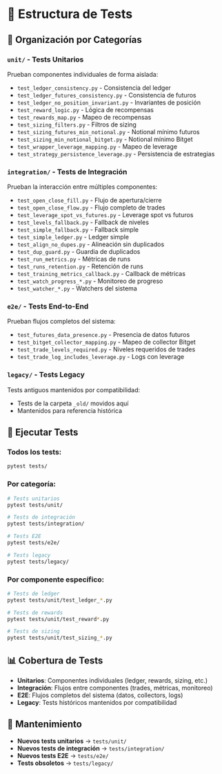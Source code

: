 # 🧪 Estructura de Tests

## 📁 **Organización por Categorías**

### **`unit/` - Tests Unitarios**
Prueban componentes individuales de forma aislada:
- `test_ledger_consistency.py` - Consistencia del ledger
- `test_ledger_futures_consistency.py` - Consistencia de futuros
- `test_ledger_no_position_invariant.py` - Invariantes de posición
- `test_reward_logic.py` - Lógica de recompensas
- `test_rewards_map.py` - Mapeo de recompensas
- `test_sizing_filters.py` - Filtros de sizing
- `test_sizing_futures_min_notional.py` - Notional mínimo futuros
- `test_sizing_min_notional_bitget.py` - Notional mínimo Bitget
- `test_wrapper_leverage_mapping.py` - Mapeo de leverage
- `test_strategy_persistence_leverage.py` - Persistencia de estrategias

### **`integration/` - Tests de Integración**
Prueban la interacción entre múltiples componentes:
- `test_open_close_fill.py` - Flujo de apertura/cierre
- `test_open_close_flow.py` - Flujo completo de trades
- `test_leverage_spot_vs_futures.py` - Leverage spot vs futuros
- `test_levels_fallback.py` - Fallback de niveles
- `test_simple_fallback.py` - Fallback simple
- `test_simple_ledger.py` - Ledger simple
- `test_align_no_dupes.py` - Alineación sin duplicados
- `test_dup_guard.py` - Guardia de duplicados
- `test_run_metrics.py` - Métricas de runs
- `test_runs_retention.py` - Retención de runs
- `test_training_metrics_callback.py` - Callback de métricas
- `test_watch_progress_*.py` - Monitoreo de progreso
- `test_watcher_*.py` - Watchers del sistema

### **`e2e/` - Tests End-to-End**
Prueban flujos completos del sistema:
- `test_futures_data_presence.py` - Presencia de datos futuros
- `test_bitget_collector_mapping.py` - Mapeo de collector Bitget
- `test_trade_levels_required.py` - Niveles requeridos de trades
- `test_trade_log_includes_leverage.py` - Logs con leverage

### **`legacy/` - Tests Legacy**
Tests antiguos mantenidos por compatibilidad:
- Tests de la carpeta `_old/` movidos aquí
- Mantenidos para referencia histórica

## 🚀 **Ejecutar Tests**

### **Todos los tests:**
```bash
pytest tests/
```

### **Por categoría:**
```bash
# Tests unitarios
pytest tests/unit/

# Tests de integración
pytest tests/integration/

# Tests E2E
pytest tests/e2e/

# Tests legacy
pytest tests/legacy/
```

### **Por componente específico:**
```bash
# Tests de ledger
pytest tests/unit/test_ledger_*.py

# Tests de rewards
pytest tests/unit/test_reward*.py

# Tests de sizing
pytest tests/unit/test_sizing_*.py
```

## 📊 **Cobertura de Tests**

- **Unitarios**: Componentes individuales (ledger, rewards, sizing, etc.)
- **Integración**: Flujos entre componentes (trades, métricas, monitoreo)
- **E2E**: Flujos completos del sistema (datos, collectors, logs)
- **Legacy**: Tests históricos mantenidos por compatibilidad

## 🔧 **Mantenimiento**

- **Nuevos tests unitarios** → `tests/unit/`
- **Nuevos tests de integración** → `tests/integration/`
- **Nuevos tests E2E** → `tests/e2e/`
- **Tests obsoletos** → `tests/legacy/`
